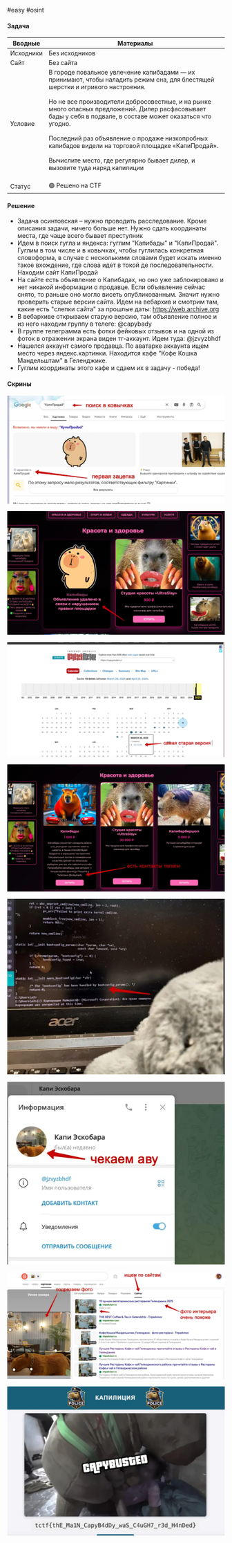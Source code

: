 #easy #osint

#### Задача

| Вводные   | Материалы                                                                                                                                                                                                                                                                                                                                                                                                                                                                                                   |
| --------- | ----------------------------------------------------------------------------------------------------------------------------------------------------------------------------------------------------------------------------------------------------------------------------------------------------------------------------------------------------------------------------------------------------------------------------------------------------------------------------------------------------------- |
| Исходники | Без исходников                                                                                                                                                                                                                                                                                                                                                                                                                                                                                              |
| Сайт      | Без сайта                                                                                                                                                                                                                                                                                                                                                                                                                                                                                                   |
| Условие   | В городе повальное увлечение капибадами — их принимают, чтобы наладить режим сна, для блестящей шерстки и игривого настроения.<br><br>Но не все производители добросовестные, и на рынке много опасных предложений. Дилер расфасовывает бады у себя в подвале, в составе может оказаться что угодно.<br><br>Последний раз объявление о продаже низкопробных капибадов видели на торговой площадке «КапиПродай».<br><br>Вычислите место, где регулярно бывает дилер, и вызовите туда наряд капилиции<br><br> |
| Статус    | 🟢 Решено на CTF                                                                                                                                                                                                                                                                                                                                                                                                                                                                                            |

#### Решение

- Задача осинтовская – нужно проводить расследование. Кроме описания задачи, ничего больше нет. Нужно сдать координаты места, где чаще всего бывает преступник
- Идем в поиск гугла и яндекса: гуглим "Капибады" и "КапиПродай". Гуглим в том числе и в ковычках, чтобы гуглилась конкретная словоформа, в случае с несколькими словами будет искать именно такое вхождение, где слова идет в токой де последовательности. Находим сайт КапиПродай
- На сайте есть объявление о Капибадах, но оно уже заблокировано и нет никакой информации о продавце. Если объявление сейчас снято, то раньше оно могло висеть опубликованным. Значит нужно проверить старые версии сайта. Идем на вебархив и смотрим там, какие есть "слепки сайта" за прошлые даты: https://web.archive.org
- В вебархиве открываем старую версию, там объявление полное и из него находим группу в телеге: @capybady
- В группе телеграмма есть фотки фейковых отзывов и на одной из фоток в отражении экрана виден тг-аккаунт. Идем туда: @jzvyzbhdf
- Нашелся аккаунт самого продавца. По аватарке аккаунта ищем место через яндекс.картинки. Находится кафе "Кофе Кошка Мандельштам" в Геленджике. 
- Гуглим координаты этого кафе и сдаем их в задачу - победа!


#### Скрины
![](./assets/image-18.webp)

![](./assets/image-19.webp)

![](./assets/image-20.webp)

![](./assets/image-21.webp)

![](./assets/image-22.webp)

![](./assets/image-23.webp)

![](./assets/image-24.webp)

![](./assets/image-25.webp)